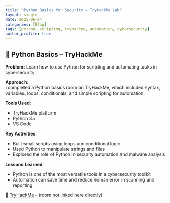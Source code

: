 ```yaml
---
title: "Python Basics for Security – TryHackMe Lab"
layout: single
date: 2025-06-04
categories: [Blog]
tags: [python, scripting, tryhackme, automation, cybersecurity]
author_profile: true
---
```


## 🐍 Python Basics – TryHackMe

**Problem**: Learn how to use Python for scripting and automating tasks in cybersecurity.

**Approach**:  
I completed a Python basics room on TryHackMe, which included syntax, variables, loops, conditionals, and simple scripting for automation.

**Tools Used**:
- TryHackMe platform
- Python 3.x
- VS Code

**Key Activities**:
- Built small scripts using loops and conditional logic
- Used Python to manipulate strings and files
- Explored the role of Python in security automation and malware analysis

**Lessons Learned**:
- Python is one of the most versatile tools in a cybersecurity toolkit
- Automation can save time and reduce human error in scanning and reporting

🔗 [TryHackMe](https://tryhackme.com) – (room not linked here directly)
